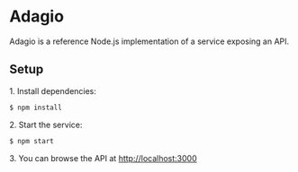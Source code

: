 # Adagio

Adagio is a reference Node.js implementation of a service exposing an API.

## Setup

1\. Install dependencies:

```bash
$ npm install
```

2\. Start the service:

```bash
$ npm start
```

3\. You can browse the API at <http://localhost:3000>
